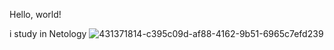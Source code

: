 Hello, world!

 i study in Netology 
![431371814-c395c09d-af88-4162-9b51-6965c7efd239](https://github.com/user-attachments/assets/f31e00cf-6123-4ccd-9de3-39f566e04744)
